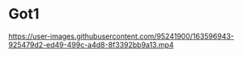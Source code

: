 # Got1

https://user-images.githubusercontent.com/95241900/163596943-925479d2-ed49-499c-a4d8-8f3392bb9a13.mp4

